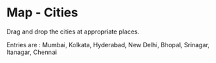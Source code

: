 # Map - Cities 

Drag and drop the cities at appropriate places.

Entries are : Mumbai, Kolkata, Hyderabad, New Delhi, Bhopal, Srinagar, Itanagar, Chennai
